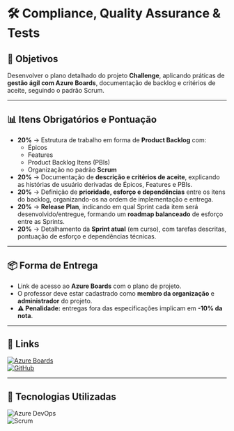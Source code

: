 # 🛠️ **Compliance, Quality Assurance & Tests**

## 🔶 **Objetivos**
Desenvolver o plano detalhado do projeto **Challenge**, aplicando práticas de **gestão ágil com Azure Boards**, documentação de backlog e critérios de aceite, seguindo o padrão Scrum.

---

## 📊 **Itens Obrigatórios e Pontuação**
- **20%** → Estrutura de trabalho em forma de **Product Backlog** com:
  - Épicos  
  - Features  
  - Product Backlog Itens (PBIs)  
  - Organização no padrão **Scrum**  
- **20%** → Documentação de **descrição e critérios de aceite**, explicando as histórias de usuário derivadas de Épicos, Features e PBIs.  
- **20%** → Definição de **prioridade, esforço e dependências** entre os itens do backlog, organizando-os na ordem de implementação e entrega.  
- **20%** → **Release Plan**, indicando em qual Sprint cada item será desenvolvido/entregue, formando um **roadmap balanceado** de esforço entre as Sprints.  
- **20%** → Detalhamento da **Sprint atual** (em curso), com tarefas descritas, pontuação de esforço e dependências técnicas.  

---

## 📦 **Forma de Entrega**
- Link de acesso ao **Azure Boards** com o plano de projeto.  
- O professor deve estar cadastrado como **membro da organização** e **administrador** do projeto.  
- **⚠️ Penalidade:** entregas fora das especificações implicam em **-10% da nota**.  

---

## 📂 **Links**
[![Azure Boards](https://img.shields.io/badge/Azure_Boards-0078D7?style=flat-square&logo=microsoftazure)](https://azure.microsoft.com/services/devops/boards/)  
[![GitHub](https://img.shields.io/badge/GitHub-Repositório-blue?style=flat-square&logo=github)](https://github.com/carmipa/challenge_2025_1_semestre_mottu/edit/main/Compliance_Quality_Assurance_Tests/README.md)  

---

## 🎨 **Tecnologias Utilizadas**
![Azure DevOps](https://img.shields.io/badge/Azure%20DevOps-0078D7?style=flat-square&logo=azuredevops)  
![Scrum](https://img.shields.io/badge/Scrum-6DB33F?style=flat-square&logo=agile)  
